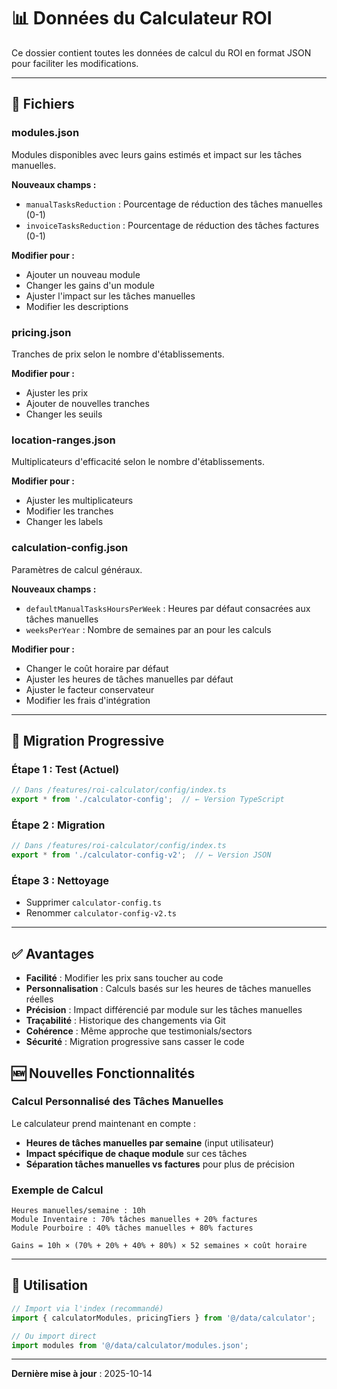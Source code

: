 # 📊 Données du Calculateur ROI

Ce dossier contient toutes les données de calcul du ROI en format JSON pour faciliter les modifications.

---

## 📁 Fichiers

### **modules.json**
Modules disponibles avec leurs gains estimés et impact sur les tâches manuelles.

**Nouveaux champs :**
- `manualTasksReduction` : Pourcentage de réduction des tâches manuelles (0-1)
- `invoiceTasksReduction` : Pourcentage de réduction des tâches factures (0-1)

**Modifier pour :**
- Ajouter un nouveau module
- Changer les gains d'un module
- Ajuster l'impact sur les tâches manuelles
- Modifier les descriptions

### **pricing.json**
Tranches de prix selon le nombre d'établissements.

**Modifier pour :**
- Ajuster les prix
- Ajouter de nouvelles tranches
- Changer les seuils

### **location-ranges.json**
Multiplicateurs d'efficacité selon le nombre d'établissements.

**Modifier pour :**
- Ajuster les multiplicateurs
- Modifier les tranches
- Changer les labels

### **calculation-config.json**
Paramètres de calcul généraux.

**Nouveaux champs :**
- `defaultManualTasksHoursPerWeek` : Heures par défaut consacrées aux tâches manuelles
- `weeksPerYear` : Nombre de semaines par an pour les calculs

**Modifier pour :**
- Changer le coût horaire par défaut
- Ajuster les heures de tâches manuelles par défaut
- Ajuster le facteur conservateur
- Modifier les frais d'intégration

---

## 🔄 Migration Progressive

### **Étape 1 : Test (Actuel)**
```typescript
// Dans /features/roi-calculator/config/index.ts
export * from './calculator-config';  // ← Version TypeScript
```

### **Étape 2 : Migration**
```typescript
// Dans /features/roi-calculator/config/index.ts
export * from './calculator-config-v2';  // ← Version JSON
```

### **Étape 3 : Nettoyage**
- Supprimer `calculator-config.ts`
- Renommer `calculator-config-v2.ts`

---

## ✅ Avantages

- **Facilité** : Modifier les prix sans toucher au code
- **Personnalisation** : Calculs basés sur les heures de tâches manuelles réelles
- **Précision** : Impact différencié par module sur les tâches manuelles
- **Traçabilité** : Historique des changements via Git
- **Cohérence** : Même approche que testimonials/sectors
- **Sécurité** : Migration progressive sans casser le code

## 🆕 Nouvelles Fonctionnalités

### **Calcul Personnalisé des Tâches Manuelles**

Le calculateur prend maintenant en compte :
- **Heures de tâches manuelles par semaine** (input utilisateur)
- **Impact spécifique de chaque module** sur ces tâches
- **Séparation tâches manuelles vs factures** pour plus de précision

### **Exemple de Calcul**

```
Heures manuelles/semaine : 10h
Module Inventaire : 70% tâches manuelles + 20% factures
Module Pourboire : 40% tâches manuelles + 80% factures

Gains = 10h × (70% + 20% + 40% + 80%) × 52 semaines × coût horaire
```

---

## 🎯 Utilisation

```typescript
// Import via l'index (recommandé)
import { calculatorModules, pricingTiers } from '@/data/calculator';

// Ou import direct
import modules from '@/data/calculator/modules.json';
```

---

**Dernière mise à jour** : 2025-10-14
